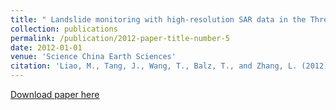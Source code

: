 ```yaml
---
title: " Landslide monitoring with high-resolution SAR data in the Three Gorges region"
collection: publications
permalink: /publication/2012-paper-title-number-5
date: 2012-01-01
venue: 'Science China Earth Sciences'
citation: 'Liao, M., Tang, J., Wang, T., Balz, T., and Zhang, L. (2012). Landslide monitoring with high-resolution SAR data in the Three Gorges region. Science China Earth Sciences, 55(4), 590-601. '
---
```

[Download paper here](http://SARImgGeodesy.github.io/Liao2012_Article_LandslideMonitoringWithHigh-re.pdf)
